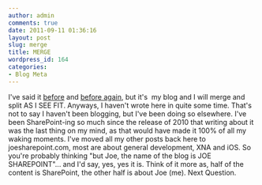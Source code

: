 ```yaml
---
author: admin
comments: true
date: 2011-09-11 01:36:16
layout: post
slug: merge
title: MERGE
wordpress_id: 164
categories:
- Blog Meta
---
```


I've said it [before](http://joesharepoint.com/?p=97) and [before again](http://joesharepoint.com/?p=116), but it's  my blog and I will merge and split AS I SEE FIT. Anyways, I haven't wrote here in quite some time. That's not to say I haven't been blogging, but I've been doing so elsewhere. I've been SharePoint-ing so much since the release of 2010 that writing about it was the last thing on my mind, as that would have made it 100% of all my waking moments. I've moved all my other posts back here to joesharepoint.com, most are about general development, XNA and iOS. So you're probably thinking "but Joe, the name of the blog is JOE SHAREPOINT"... and I'd say, yes, yes it is. Think of it more as, half of the content is SharePoint, the other half is about Joe (me). Next Question.
